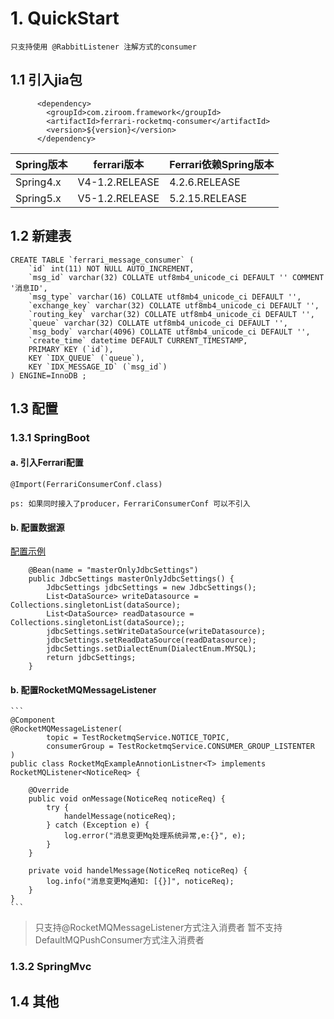 # 1. QuickStart

    只支持使用 @RabbitListener 注解方式的consumer

## 1.1 引入jia包

          <dependency>
            <groupId>com.ziroom.framework</groupId>
            <artifactId>ferrari-rocketmq-consumer</artifactId>
            <version>${version}</version>
          </dependency>

|Spring版本|ferrari版本|Ferrari依赖Spring版本|
|----|----|----|
|Spring4.x|V4-1.2.RELEASE|4.2.6.RELEASE|
|Spring5.x|V5-1.2.RELEASE|5.2.15.RELEASE|

## 1.2 新建表

    CREATE TABLE `ferrari_message_consumer` (
        `id` int(11) NOT NULL AUTO_INCREMENT,
        `msg_id` varchar(32) COLLATE utf8mb4_unicode_ci DEFAULT '' COMMENT '消息ID',
        `msg_type` varchar(16) COLLATE utf8mb4_unicode_ci DEFAULT '',
        `exchange_key` varchar(32) COLLATE utf8mb4_unicode_ci DEFAULT '',
        `routing_key` varchar(32) COLLATE utf8mb4_unicode_ci DEFAULT '',
        `queue` varchar(32) COLLATE utf8mb4_unicode_ci DEFAULT '',
        `msg_body` varchar(4096) COLLATE utf8mb4_unicode_ci DEFAULT '',
        `create_time` datetime DEFAULT CURRENT_TIMESTAMP,
        PRIMARY KEY (`id`),
        KEY `IDX_QUEUE` (`queue`),
        KEY `IDX_MESSAGE_ID` (`msg_id`)
    ) ENGINE=InnoDB ;

## 1.3 配置

### 1.3.1 SpringBoot

#### a. 引入Ferrari配置

    @Import(FerrariConsumerConf.class)

    ps: 如果同时接入了producer，FerrariConsumerConf 可以不引入

#### b. 配置数据源

[配置示例](https://gitlab.ziroom.com/rent-back/Ferrari/blob/master-4.0/ferrari-test/src/main/java/com/ziroom/ferrari/test/conf/TestConfig.java)

        @Bean(name = "masterOnlyJdbcSettings")
        public JdbcSettings masterOnlyJdbcSettings() {
            JdbcSettings jdbcSettings = new JdbcSettings();
            List<DataSource> writeDatasource = Collections.singletonList(dataSource);
            List<DataSource> readDatasource = Collections.singletonList(dataSource);;
            jdbcSettings.setWriteDataSource(writeDatasource);
            jdbcSettings.setReadDataSource(readDatasource);
            jdbcSettings.setDialectEnum(DialectEnum.MYSQL);
            return jdbcSettings;
        }

#### b. 配置RocketMQMessageListener

    ```
    @Component
    @RocketMQMessageListener(
            topic = TestRocketmqService.NOTICE_TOPIC,
            consumerGroup = TestRocketmqService.CONSUMER_GROUP_LISTENTER
    )
    public class RocketMqExampleAnnotionListner<T> implements RocketMQListener<NoticeReq> {
    
        @Override
        public void onMessage(NoticeReq noticeReq) {
            try {
                handelMessage(noticeReq);
            } catch (Exception e) {
                log.error("消息变更Mq处理系统异常,e:{}", e);
            }
        }
    
        private void handelMessage(NoticeReq noticeReq) {
            log.info("消息变更Mq通知: [{}]", noticeReq);
        }
    }
    ```
> 只支持@RocketMQMessageListener方式注入消费者
> 暂不支持DefaultMQPushConsumer方式注入消费者
    

### 1.3.2 SpringMvc


## 1.4 其他
